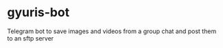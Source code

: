 # gyuris-bot
Telegram bot to save images and videos from a group chat and post them to an sftp server
